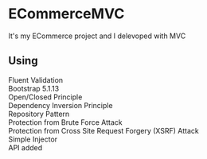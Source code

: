 # ECommerceMVC
It's my ECommerce project and I delevoped with MVC
## Using
Fluent Validation <br>
Bootstrap 5.1.13 <br>
Open/Closed Principle <br>
Dependency Inversion Principle <br> 
Repository Pattern <br> 
Protection from Brute Force Attack <br>
Protection from Cross Site Request Forgery (XSRF) Attack <br>
Simple Injector <br>
API added

